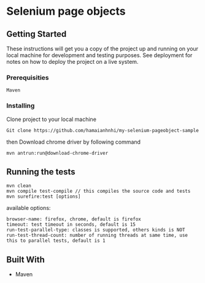 # Selenium page objects


## Getting Started

These instructions will get you a copy of the project up and running on your local machine for development and testing purposes. See deployment for notes on how to deploy the project on a live system.

### Prerequisities

```
Maven

```

### Installing

Clone project to your local machine

```
Git clone https://github.com/hamaianhnhi/my-selenium-pageobject-sample
```

then Download chrome driver by following command

```
mvn antrun:run@download-chrome-driver
```

## Running the tests

```
mvn clean
mvn compile test-compile // this compiles the source code and tests
mvn surefire:test [options]
```
available options:

```
browser-name: firefox, chrome, default is firefox
timeout: test timeout in seconds, default is 15
run-test-parallel-type: classes is supported, others kinds is NOT
run-test-thread-count: number of running threads at same time, use this to parallel tests, default is 1
```

## Built With

* Maven

